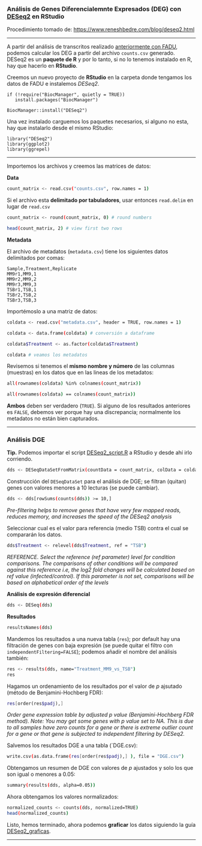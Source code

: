 ### Análisis de Genes Diferencialemnte Expresados (DEG) con [DESeq2](https://bioconductor.org/packages/release/bioc/html/DESeq2.html) en RStudio

Procedimiento tomado de: https://www.reneshbedre.com/blog/deseq2.html
***
A partir del análisis de transcritos realizado [anteriormente con FADU](Transcriptómica/Instalación_FADU.md), podemos calcular los DEG a partir del archivo `counts.csv` generado. DESeq2 es un **paquete de R** y por lo tanto, si no lo tenemos instalado en R, hay que hacerlo en **RStudio**.

Creemos un nuevo proyecto de **RStudio** en la carpeta donde tengamos los datos de FADU e instalemos *DESeq2*.

 ```
if (!require("BiocManager", quietly = TRUE))
    install.packages("BiocManager")

BiocManager::install("DESeq2")
```
Una vez instalado carguemos los paquetes necesarios, si alguno no esta, hay que instalarlo desde el mismo RStudio:

```
library("DESeq2")
library(ggplot2)
library(ggrepel)
```
***
Importemos los archivos y creemos las matrices de datos:

**Data**

```bash
count_matrix <- read.csv("counts.csv", row.names = 1)
```
Si el archivo esta **delimitado por tabuladores**, usar entonces `read.delim` en lugar de `read.csv`

```bash
count_matrix <- round(count_matrix, 0) # round numbers
```
```bash
head(count_matrix, 2) # view first two rows
```
**Metadata**

El archivo de metadatos (`metadata.csv`) tiene los siguientes datos delimitados por comas:
 ```
Sample,Treatment,Replicate
MM9r1,MM9,1
MM9r2,MM9,2
MM9r3,MM9,3
TSBr1,TSB,1
TSBr2,TSB,2
TSBr3,TSB,3
```
Importémoslo a una matriz de datos:
```bash
coldata <- read.csv("metadata.csv", header = TRUE, row.names = 1)
```
```bash
coldata <- data.frame(coldata) # conversión a dataframe
```
```bash
coldata$Treatment <- as.factor(coldata$Treatment)
```
```bash
coldata # veamos los metadatos
```

Revisemos si tenemos el **mismo nombre y número** de las columnas (muestras) en los datos que en las lineas de los metadatos:

```bash
all(rownames(coldata) %in% colnames(count_matrix))
```
```bash
all(rownames(coldata) == colnames(count_matrix))
```
**Ambos** deben ser verdadero (`TRUE`). Si alguno de los resultados anteriores es `FALSE`,  debemos ver porque hay una discrepancia; normalmente los metadatos no están bien capturados.
***
### Análisis DGE
**Tip.** Podemos importar el script [DESeq2_script.R](Transcriptómica/DESeq2_script.R) a RStudio y desde ahí irlo corriendo.

```bash
dds <- DESeqDataSetFromMatrix(countData = count_matrix, colData = coldata, design = ~ Treatment)
```
Construcción del `DESeqDataSet` para el análisis de DGE; se filtran (quitan) genes con valores menores a 10 lecturas (se puede cambiar).

```bash
dds <- dds[rowSums(counts(dds)) >= 10,]
```
*Pre-filtering helps to remove genes that have very few mapped reads, reduces memory, and increases the speed of the DESeq2 analysis*

Seleccionar cual es el valor para referencia (medio TSB) contra el cual se compararán los datos.
```bash
dds$Treatment <- relevel(dds$Treatment, ref = "TSB")
```
*REFERENCE. Select the reference (ref parameter) level for condition comparisons. The comparisons of other conditions will be compared against this reference i.e, the log2 fold changes will be calculated based on ref value (infected/control). If this parameter is not set, comparisons will be based on alphabetical order of the levels*

**Análisis de expresión diferencial**
```bash
dds <- DESeq(dds)
```
**Resultados**
```bash
resultsNames(dds)
```
Mandemos los resultados a una nueva tabla (`res`); por default hay una filtración de genes con baja expresión (se puede quitar el filtro con `independentFiltering=FALSE`); podemos añadir el nombre del análisis también:
```bash
res <- results(dds, name="Treatment_MM9_vs_TSB")
res
```
Hagamos un ordenamiento de los resultados por el valor de *p* ajsutado (método de Benjamini-Hochberg FDR):
```bash
res[order(res$padj),]
```
*Order gene expression table by adjusted p value (Benjamini-Hochberg FDR method). Note: You may get some genes with p value set to NA. This is due to all samples have zero counts for a gene or there is extreme outlier count for a gene or that gene is subjected to independent filtering by DESeq2.*

Salvemos los resultados DGE a una tabla (`DGE.csv):
```bash
write.csv(as.data.frame(res[order(res$padj),] ), file = "DGE.csv")
```
Obtengamos un resumen de DGE con valores de *p* ajustados y solo los que son igual o menores a 0.05:

```bash
summary(results(dds, alpha=0.05))
```
Ahora obtengamos los valores normalizados:
```bash
normalized_counts <- counts(dds, normalized=TRUE)
head(normalized_counts)
```
Listo, hemos terminado, ahora podemos **graficar** los datos siguiendo la guía [DESeq2_graficas](Transcriptómica/DESeq2_graficas.md).
***

